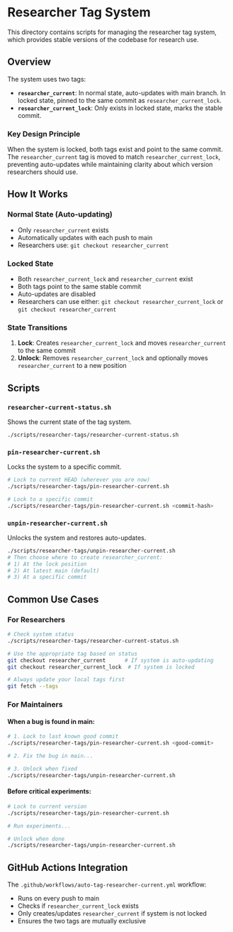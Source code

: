 # Researcher Tag System

This directory contains scripts for managing the researcher tag system, which provides stable versions of the codebase
for research use.

## Overview

The system uses two tags:

- **`researcher_current`**: In normal state, auto-updates with main branch. In locked state, pinned to the same commit
  as `researcher_current_lock`.
- **`researcher_current_lock`**: Only exists in locked state, marks the stable commit.

### Key Design Principle

When the system is locked, both tags exist and point to the same commit. The `researcher_current` tag is moved to match
`researcher_current_lock`, preventing auto-updates while maintaining clarity about which version researchers should use.

## How It Works

### Normal State (Auto-updating)

- Only `researcher_current` exists
- Automatically updates with each push to main
- Researchers use: `git checkout researcher_current`

### Locked State

- Both `researcher_current_lock` and `researcher_current` exist
- Both tags point to the same stable commit
- Auto-updates are disabled
- Researchers can use either: `git checkout researcher_current_lock` or `git checkout researcher_current`

### State Transitions

1. **Lock**: Creates `researcher_current_lock` and moves `researcher_current` to the same commit
2. **Unlock**: Removes `researcher_current_lock` and optionally moves `researcher_current` to a new position

## Scripts

### `researcher-current-status.sh`

Shows the current state of the tag system.

```bash
./scripts/researcher-tags/researcher-current-status.sh
```

### `pin-researcher-current.sh`

Locks the system to a specific commit.

```bash
# Lock to current HEAD (wherever you are now)
./scripts/researcher-tags/pin-researcher-current.sh

# Lock to a specific commit
./scripts/researcher-tags/pin-researcher-current.sh <commit-hash>
```

### `unpin-researcher-current.sh`

Unlocks the system and restores auto-updates.

```bash
./scripts/researcher-tags/unpin-researcher-current.sh
# Then choose where to create researcher_current:
# 1) At the lock position
# 2) At latest main (default)
# 3) At a specific commit
```

## Common Use Cases

### For Researchers

```bash
# Check system status
./scripts/researcher-tags/researcher-current-status.sh

# Use the appropriate tag based on status
git checkout researcher_current      # If system is auto-updating
git checkout researcher_current_lock  # If system is locked

# Always update your local tags first
git fetch --tags
```

### For Maintainers

#### When a bug is found in main:

```bash
# 1. Lock to last known good commit
./scripts/researcher-tags/pin-researcher-current.sh <good-commit>

# 2. Fix the bug in main...

# 3. Unlock when fixed
./scripts/researcher-tags/unpin-researcher-current.sh
```

#### Before critical experiments:

```bash
# Lock to current version
./scripts/researcher-tags/pin-researcher-current.sh

# Run experiments...

# Unlock when done
./scripts/researcher-tags/unpin-researcher-current.sh
```

## GitHub Actions Integration

The `.github/workflows/auto-tag-researcher-current.yml` workflow:

- Runs on every push to main
- Checks if `researcher_current_lock` exists
- Only creates/updates `researcher_current` if system is not locked
- Ensures the two tags are mutually exclusive
